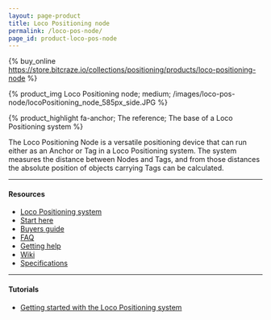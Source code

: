 ```yaml
---
layout: page-product
title: Loco Positioning node
permalink: /loco-pos-node/
page_id: product-loco-pos-node
---
```


{% buy_online https://store.bitcraze.io/collections/positioning/products/loco-positioning-node %}

{% product_img Loco Positioning node; medium;
/images/loco-pos-node/locoPositioning_node_585px_side.JPG
%}

{% product_highlight
fa-anchor;
The reference;
The base of a Loco Positioning system
%}

The Loco Positioning Node is a versatile positioning device that can run either
as an Anchor or Tag in a Loco Positioning system. The system measures
the distance between Nodes and Tags, and from those distances the
absolute position of objects carrying Tags can be calculated.

---

#### Resources

- [Loco Positioning system](/loco-pos-system/)
- [Start here](/start/)
- [Buyers guide](/crazyflie-2-0-buyers-guide/)
- [FAQ](/frequently-asked-questions-Crazyflie-2.0/)
- [Getting help](/getting-help/)
- [Wiki](https://wiki.bitcraze.io/projects:lps:node)
- [Specifications](https://store.bitcraze.io/collections/positioning/products/loco-positioning-node)

---

#### Tutorials

* [Getting started with the Loco Positioning system](/getting-started-with-the-loco-positioning-system/)
